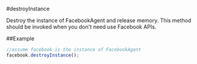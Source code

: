#destroyInstance

Destroy the instance of FacebookAgent and release memory. This method should be invoked when you don't need use Facebook APIs.

##Example

```javascript
//assume facebook is the instance of FacebookAgent
facebook.destroyInstance();
```